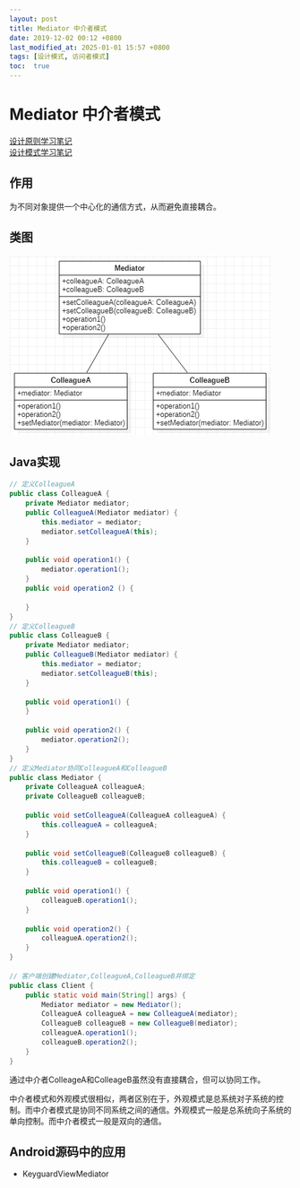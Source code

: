 ```yaml
---
layout: post
title: Mediator 中介者模式
date: 2019-12-02 00:12 +0800
last_modified_at: 2025-01-01 15:57 +0800
tags: [设计模式, 访问者模式]
toc:  true
---
```

# Mediator 中介者模式

[设计原则学习笔记](https://www.jianshu.com/p/f7f79adad32b)  
[设计模式学习笔记](https://www.jianshu.com/p/08bf9381697c)  
## 作用
为不同对象提供一个中心化的通信方式，从而避免直接耦合。
## 类图
![中介者模式](https://github.com/Charles199310/Charles199310.github.io/blob/main/assets/images/mediator_01.PNG?raw=true)  
## Java实现
```Java
// 定义ColleagueA
public class ColleagueA {
    private Mediator mediator;
    public ColleagueA(Mediator mediator) {
        this.mediator = mediator;
        mediator.setColleagueA(this);
    }

    public void operation1() {
        mediator.operation1();
    }
    public void operation2 () {

    }
}
// 定义ColleagueB
public class ColleagueB {
    private Mediator mediator;
    public ColleagueB(Mediator mediator) {
        this.mediator = mediator;
        mediator.setColleagueB(this);
    }

    public void operation1() {
    }

    public void operation2() {
        mediator.operation2();
    }
}
// 定义Mediator协同ColleagueA和ColleagueB
public class Mediator {
    private ColleagueA colleagueA;
    private ColleagueB colleagueB;

    public void setColleagueA(ColleagueA colleagueA) {
        this.colleagueA = colleagueA;
    }

    public void setColleagueB(ColleagueB colleagueB) {
        this.colleagueB = colleagueB;
    }

    public void operation1() {
        colleagueB.operation1();
    }

    public void operation2() {
        colleagueA.operation2();
    }
}

// 客户端创建Mediator,ColleagueA,ColleagueB并绑定
public class Client {
    public static void main(String[] args) {
        Mediator mediator = new Mediator();
        ColleagueA colleagueA = new ColleagueA(mediator);
        ColleagueB colleagueB = new ColleagueB(mediator);
        colleagueA.operation1();
        colleagueB.operation2();
    }
}
```
通过中介者ColleageA和ColleageB虽然没有直接耦合，但可以协同工作。

中介者模式和外观模式很相似，两者区别在于，外观模式是总系统对子系统的控制。而中介者模式是协同不同系统之间的通信。外观模式一般是总系统向子系统的单向控制。而中介者模式一般是双向的通信。

## Android源码中的应用
* KeyguardViewMediator
